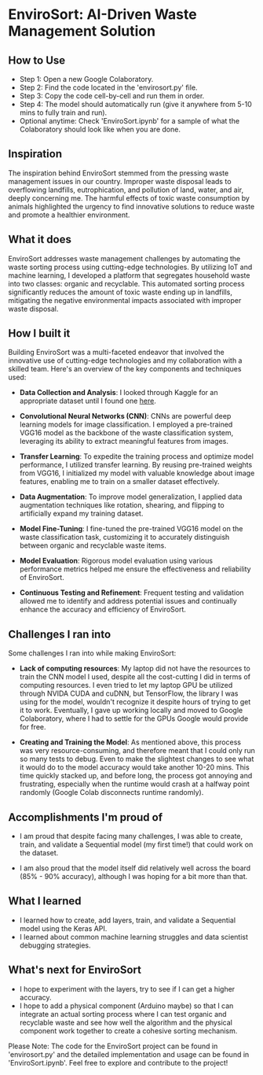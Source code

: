 # EnviroSort: AI-Driven Waste Management Solution

## How to Use
- Step 1: Open a new Google Colaboratory.
- Step 2: Find the code located in the 'envirosort.py' file.
- Step 3: Copy the code cell-by-cell and run them in order.
- Step 4: The model should automatically run (give it anywhere from 5-10 mins to fully train and run).
- Optional anytime: Check 'EnviroSort.ipynb' for a sample of what the Colaboratory should look like when you are done.

## Inspiration
The inspiration behind EnviroSort stemmed from the pressing waste management issues in our country. Improper waste disposal leads to overflowing landfills, eutrophication, and pollution of land, water, and air, deeply concerning me. The harmful effects of toxic waste consumption by animals highlighted the urgency to find innovative solutions to reduce waste and promote a healthier environment.

## What it does
EnviroSort addresses waste management challenges by automating the waste sorting process using cutting-edge technologies. By utilizing IoT and machine learning, I developed a platform that segregates household waste into two classes: organic and recyclable. This automated sorting process significantly reduces the amount of toxic waste ending up in landfills, mitigating the negative environmental impacts associated with improper waste disposal.

## How I built it
Building EnviroSort was a multi-faceted endeavor that involved the innovative use of cutting-edge technologies and my collaboration with a skilled team. Here's an overview of the key components and techniques used:

- **Data Collection and Analysis**: I looked through Kaggle for an appropriate dataset until I found one [here](https://www.kaggle.com/datasets/techsash/waste-classification-data).

- **Convolutional Neural Networks (CNN)**: CNNs are powerful deep learning models for image classification. I employed a pre-trained VGG16 model as the backbone of the waste classification system, leveraging its ability to extract meaningful features from images.

- **Transfer Learning**: To expedite the training process and optimize model performance, I utilized transfer learning. By reusing pre-trained weights from VGG16, I initialized my model with valuable knowledge about image features, enabling me to train on a smaller dataset effectively.

- **Data Augmentation**: To improve model generalization, I applied data augmentation techniques like rotation, shearing, and flipping to artificially expand my training dataset.

- **Model Fine-Tuning**: I fine-tuned the pre-trained VGG16 model on the waste classification task, customizing it to accurately distinguish between organic and recyclable waste items.

- **Model Evaluation**: Rigorous model evaluation using various performance metrics helped me ensure the effectiveness and reliability of EnviroSort.

- **Continuous Testing and Refinement**: Frequent testing and validation allowed me to identify and address potential issues and continually enhance the accuracy and efficiency of EnviroSort.

## Challenges I ran into
Some challenges I ran into while making EnviroSort:

- **Lack of computing resources**: My laptop did not have the resources to train the CNN model I used, despite all the cost-cutting I did in terms of computing resources. I even tried to let my laptop GPU be utilized through NVIDA CUDA and cuDNN, but TensorFlow, the library I was using for the model, wouldn't recognize it despite hours of trying to get it to work. Eventually, I gave up working locally and moved to Google Colaboratory, where I had to settle for the GPUs Google would provide for free.

- **Creating and Training the Model**: As mentioned above, this process was very resource-consuming, and therefore meant that I could only run so many tests to debug. Even to make the slightest changes to see what it would do to the model accuracy would take another 10-20 mins. This time quickly stacked up, and before long, the process got annoying and frustrating, especially when the runtime would crash at a halfway point randomly (Google Colab disconnects runtime randomly). 

## Accomplishments I'm proud of
- I am proud that despite facing many challenges, I was able to create, train, and validate a Sequential model (my first time!) that could work on the dataset. 

- I am also proud that the model itself did relatively well across the board (85% - 90% accuracy), although I was hoping for a bit more than that. 

## What I learned
- I learned how to create, add layers, train, and validate a Sequential model using the Keras API.
- I learned about common machine learning struggles and data scientist debugging strategies.

## What's next for EnviroSort
- I hope to experiment with the layers, try to see if I can get a higher accuracy.
- I hope to add a physical component (Arduino maybe) so that I can integrate an actual sorting process where I can test organic and recyclable waste and see how well the algorithm and the physical component work together to create a cohesive sorting mechanism.

Please Note: The code for the EnviroSort project can be found in 'envirosort.py' and the detailed implementation and usage can be found in 'EnviroSort.ipynb'. Feel free to explore and contribute to the project!
